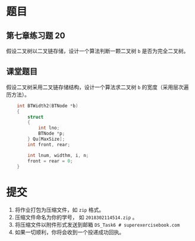 # 题目

## 第七章练习题 20
假设二叉树以二叉链存储，设计一个算法判断一颗二叉树 ```b``` 是否为完全二叉树。

## 课堂题目
假设二叉树采用二叉链存储结构，设计一个算法求二叉树 ```b``` 的宽度（采用层次遍历方法）。
```c++
    int BTWidth2(BTNode *b)
    {
        struct
        {
            int lno;
            BTNode *p;
        } Qu[MaxSize];
        int front, rear;

        int lnum, widthm, i, n;
        front = rear = 0;
    }
```

# 提交
1. 将作业打包为压缩文件，如 ```zip``` 格式。
2. 压缩文件命名为你的学号， 如 ```2018302114514.zip``` 。 
3. 将压缩文件以附件形式发送到邮箱 ```DS_Task6 # superexercisebook.com```
4. 如果一切顺利，你将会收到一个投递成功回执。